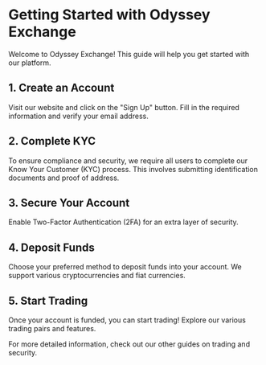 # Getting Started with Odyssey Exchange

Welcome to Odyssey Exchange! This guide will help you get started with our platform.

## 1. Create an Account

Visit our website and click on the "Sign Up" button. Fill in the required information and verify your email address.

## 2. Complete KYC

To ensure compliance and security, we require all users to complete our Know Your Customer (KYC) process. This involves submitting identification documents and proof of address.

## 3. Secure Your Account

Enable Two-Factor Authentication (2FA) for an extra layer of security.

## 4. Deposit Funds

Choose your preferred method to deposit funds into your account. We support various cryptocurrencies and fiat currencies.

## 5. Start Trading

Once your account is funded, you can start trading! Explore our various trading pairs and features.

For more detailed information, check out our other guides on trading and security.